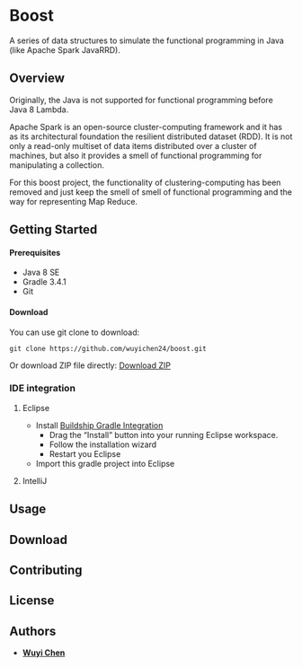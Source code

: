 # Boost
A series of data structures to simulate the functional programming in Java (like Apache Spark JavaRRD).


## Overview
Originally, the Java is not supported for functional programming before Java 8 Lambda. 

Apache Spark is an open-source cluster-computing framework and it has as its architectural foundation the resilient distributed dataset (RDD). It is not only a read-only multiset of data items distributed over a cluster of machines, 
but also it provides a smell of functional programming for manipulating a collection.

For this boost project, the functionality of clustering-computing has been removed and just keep the smell of smell of functional programming and the way for representing Map Reduce.


## Getting Started
#### Prerequisites
- Java 8 SE
- Gradle 3.4.1
- Git
#### Download
You can use git clone to download:
```
git clone https://github.com/wuyichen24/boost.git
```
Or download ZIP file directly:
[Download ZIP](https://github.com/wuyichen24/boost/archive/master.zip)

### IDE integration
1. Eclipse
   - Install [Buildship Gradle Integration](http://marketplace.eclipse.org/content/buildship-gradle-integration)
     - Drag the “Install” button into your running Eclipse workspace.
     - Follow the installation wizard
     - Restart you Eclipse
   - Import this gradle project into Eclipse

2. IntelliJ

## Usage

## Download

## Contributing

## License

## Authors
- **[Wuyi Chen](https://www.linkedin.com/in/wuyichen24/)**
